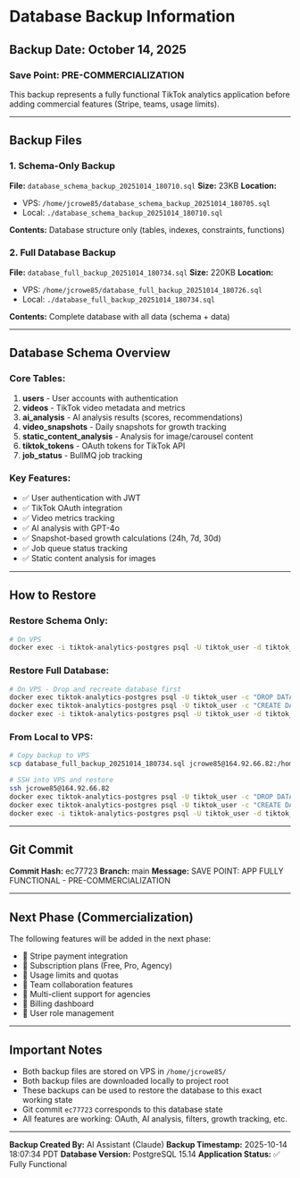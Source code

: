 # Database Backup Information

## Backup Date: October 14, 2025

### Save Point: PRE-COMMERCIALIZATION
This backup represents a fully functional TikTok analytics application before adding commercial features (Stripe, teams, usage limits).

---

## Backup Files

### 1. Schema-Only Backup
**File:** `database_schema_backup_20251014_180710.sql`
**Size:** 23KB
**Location:** 
- VPS: `/home/jcrowe85/database_schema_backup_20251014_180705.sql`
- Local: `./database_schema_backup_20251014_180710.sql`

**Contents:** Database structure only (tables, indexes, constraints, functions)

### 2. Full Database Backup
**File:** `database_full_backup_20251014_180734.sql`
**Size:** 220KB
**Location:**
- VPS: `/home/jcrowe85/database_full_backup_20251014_180726.sql`
- Local: `./database_full_backup_20251014_180734.sql`

**Contents:** Complete database with all data (schema + data)

---

## Database Schema Overview

### Core Tables:
1. **users** - User accounts with authentication
2. **videos** - TikTok video metadata and metrics
3. **ai_analysis** - AI analysis results (scores, recommendations)
4. **video_snapshots** - Daily snapshots for growth tracking
5. **static_content_analysis** - Analysis for image/carousel content
6. **tiktok_tokens** - OAuth tokens for TikTok API
7. **job_status** - BullMQ job tracking

### Key Features:
- ✅ User authentication with JWT
- ✅ TikTok OAuth integration
- ✅ Video metrics tracking
- ✅ AI analysis with GPT-4o
- ✅ Snapshot-based growth calculations (24h, 7d, 30d)
- ✅ Job queue status tracking
- ✅ Static content analysis for images

---

## How to Restore

### Restore Schema Only:
```bash
# On VPS
docker exec -i tiktok-analytics-postgres psql -U tiktok_user -d tiktok_analytics < database_schema_backup_20251014_180710.sql
```

### Restore Full Database:
```bash
# On VPS - Drop and recreate database first
docker exec tiktok-analytics-postgres psql -U tiktok_user -c "DROP DATABASE IF EXISTS tiktok_analytics;"
docker exec tiktok-analytics-postgres psql -U tiktok_user -c "CREATE DATABASE tiktok_analytics;"
docker exec -i tiktok-analytics-postgres psql -U tiktok_user -d tiktok_analytics < database_full_backup_20251014_180734.sql
```

### From Local to VPS:
```bash
# Copy backup to VPS
scp database_full_backup_20251014_180734.sql jcrowe85@164.92.66.82:/home/jcrowe85/

# SSH into VPS and restore
ssh jcrowe85@164.92.66.82
docker exec tiktok-analytics-postgres psql -U tiktok_user -c "DROP DATABASE IF EXISTS tiktok_analytics;"
docker exec tiktok-analytics-postgres psql -U tiktok_user -c "CREATE DATABASE tiktok_analytics;"
docker exec -i tiktok-analytics-postgres psql -U tiktok_user -d tiktok_analytics < /home/jcrowe85/database_full_backup_20251014_180734.sql
```

---

## Git Commit
**Commit Hash:** ec77723
**Branch:** main
**Message:** SAVE POINT: APP FULLY FUNCTIONAL - PRE-COMMERCIALIZATION

---

## Next Phase (Commercialization)
The following features will be added in the next phase:
- 🔲 Stripe payment integration
- 🔲 Subscription plans (Free, Pro, Agency)
- 🔲 Usage limits and quotas
- 🔲 Team collaboration features
- 🔲 Multi-client support for agencies
- 🔲 Billing dashboard
- 🔲 User role management

---

## Important Notes
- Both backup files are stored on VPS in `/home/jcrowe85/`
- Both backup files are downloaded locally to project root
- These backups can be used to restore the database to this exact working state
- Git commit `ec77723` corresponds to this database state
- All features are working: OAuth, AI analysis, filters, growth tracking, etc.

---

**Backup Created By:** AI Assistant (Claude)
**Backup Timestamp:** 2025-10-14 18:07:34 PDT
**Database Version:** PostgreSQL 15.14
**Application Status:** ✅ Fully Functional


